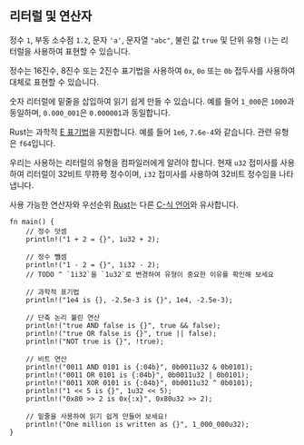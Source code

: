 ## 리터럴 및 연산자

정수 `1`, 부동 소수점 `1.2`, 문자 `'a'`, 문자열 `"abc"`, 불린 값 `true` 및 단위 유형 `()`는 리터럴을 사용하여 표현할 수 있습니다.

정수는 16진수, 8진수 또는 2진수 표기법을 사용하여 `0x`, `0o` 또는 `0b` 접두사를 사용하여 대체로 표현할 수 있습니다.

숫자 리터럴에 밑줄을 삽입하여 읽기 쉽게 만들 수 있습니다. 예를 들어 `1_000`은 `1000`과 동일하며, `0.000_001`은 `0.000001`과 동일합니다.

Rust는 과학적 [E 표기법][enote]을 지원합니다. 예를 들어 `1e6`, `7.6e-4`와 같습니다. 관련 유형은 `f64`입니다.

우리는 사용하는 리터럴의 유형을 컴파일러에게 알려야 합니다. 현재 `u32` 접미사를 사용하여 리터럴이 32비트 무符号 정수이며, `i32` 접미사를 사용하여 32비트 정수임을 나타냅니다.

사용 가능한 연산자와 우선순위 [Rust][rust op-prec]는 다른 [C-식 언어][op-prec]와 유사합니다.

```rust,editable
fn main() {
    // 정수 덧셈
    println!("1 + 2 = {}", 1u32 + 2);

    // 정수 뺄셈
    println!("1 - 2 = {}", 1i32 - 2);
    // TODO ^ `1i32`을 `1u32`로 변경하여 유형이 중요한 이유를 확인해 보세요

    // 과학적 표기법
    println!("1e4 is {}, -2.5e-3 is {}", 1e4, -2.5e-3);

    // 단축 논리 불린 연산
    println!("true AND false is {}", true && false);
    println!("true OR false is {}", true || false);
    println!("NOT true is {}", !true);

    // 비트 연산
    println!("0011 AND 0101 is {:04b}", 0b0011u32 & 0b0101);
    println!("0011 OR 0101 is {:04b}", 0b0011u32 | 0b0101);
    println!("0011 XOR 0101 is {:04b}", 0b0011u32 ^ 0b0101);
    println!("1 << 5 is {}", 1u32 << 5);
    println!("0x80 >> 2 is 0x{:x}", 0x80u32 >> 2);

    // 밑줄을 사용하여 읽기 쉽게 만들어 보세요!
    println!("One million is written as {}", 1_000_000u32);
}
```

[enote]: https://ko.wikipedia.org/wiki/과학적_표기법#E_표기법
[rust op-prec]: https://doc.rust-lang.org/reference/expressions.html#expression-precedence
[op-prec]: https://ko.wikipedia.org/wiki/연산자_우선순위#프로그래밍_언어
